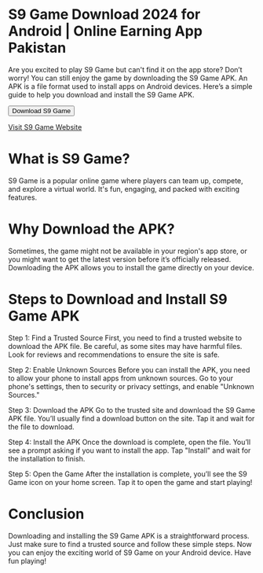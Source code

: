 # S9 Game Download 2024 for Android | Online Earning App Pakistan

Are you excited to play S9 Game but can't find it on the app store? Don’t worry! You can still enjoy the game by downloading the S9 Game APK. An APK is a file format used to install apps on Android devices. Here’s a simple guide to help you download and install the S9 Game APK.

<form action="https://lp.s9.game/m/share?channel=0&userId=1408629&shareCode=1408629&bindCode=100">
    <input type="submit" value="Download S9 Game" />
</form>
<be>
<a href="https://s9game.club">Visit S9 Game Website</a>

# What is S9 Game?

S9 Game is a popular online game where players can team up, compete, and explore a virtual world. It's fun, engaging, and packed with exciting features.

# Why Download the APK?

Sometimes, the game might not be available in your region's app store, or you might want to get the latest version before it’s officially released. Downloading the APK allows you to install the game directly on your device.

# Steps to Download and Install S9 Game APK
Step 1: Find a Trusted Source
First, you need to find a trusted website to download the APK file. Be careful, as some sites may have harmful files. Look for reviews and recommendations to ensure the site is safe.

Step 2: Enable Unknown Sources
Before you can install the APK, you need to allow your phone to install apps from unknown sources. Go to your phone's settings, then to security or privacy settings, and enable "Unknown Sources."

Step 3: Download the APK
Go to the trusted site and download the S9 Game APK file. You’ll usually find a download button on the site. Tap it and wait for the file to download.

Step 4: Install the APK
Once the download is complete, open the file. You’ll see a prompt asking if you want to install the app. Tap "Install" and wait for the installation to finish.

Step 5: Open the Game
After the installation is complete, you’ll see the S9 Game icon on your home screen. Tap it to open the game and start playing!

# Conclusion
Downloading and installing the S9 Game APK is a straightforward process. Just make sure to find a trusted source and follow these simple steps. Now you can enjoy the exciting world of S9 Game on your Android device. Have fun playing!
